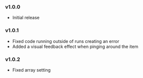 ### v1.0.0
* Initial release

### v1.0.1
* Fixed code running outside of runs creating an error
* Added a visual feedback effect when pinging around the item

### v1.0.2
* Fixed array setting
